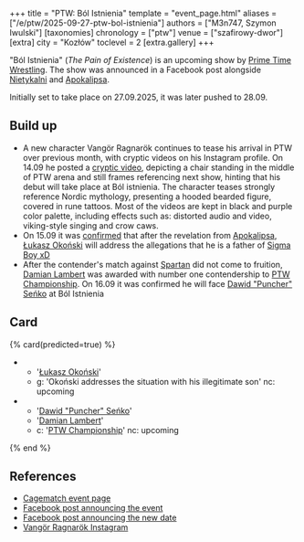 +++
title = "PTW: Ból Istnienia"
template = "event_page.html"
aliases = ["/e/ptw/2025-09-27-ptw-bol-istnienia"]
authors = ["M3n747, Szymon Iwulski"]
[taxonomies]
chronology = ["ptw"]
venue = ["szafirowy-dwor"]
[extra]
city = "Kozłów"
toclevel = 2
[extra.gallery]
+++

"Ból Istnienia" (_The Pain of Existence_) is an upcoming show by [Prime Time Wrestling](@/o/ptw.md). The show was announced in a Facebook post alongside [Nietykalni](@/e/ptw/2025-07-19-ptw-nietykalni.md) and [Apokalipsa](@/e/ptw/2025-08-30-ptw-apokalipsa.md).

Initially set to take place on 27.09.2025, it was later pushed to 28.09.

## Build up

* A new character Vangör Ragnarök continues to tease his arrival in PTW over previous month, with cryptic videos on his Instagram profile. On 14.09 he posted a [cryptic video](https://www.instagram.com/p/DOlxb9BDOvR/), depicting a chair standing in the middle of PTW arena and still frames referencing next show, hinting that his debut will take place at Ból istnienia. The character teases strongly reference Nordic mythology, presenting a hooded bearded figure, covered in rune tattoos. Most of the videos are kept in black and purple color palette, including effects such as: distorted audio and video, viking-style singing and crow caws.
* On 15.09 it was [confirmed](https://www.facebook.com/photo?fbid=831922392493738&set=a.136592408693410) that after the revelation from [Apokalipsa](@/e/ptw/2025-08-30-ptw-apokalipsa.md), [Łukasz Okoński](@/w/lukasz-okonski.md) will address the allegations that he is a father of [Sigma Boy xD](@/w/sigma-boy.md)
* After the contender's match against [Spartan](@/w/spartan.md) did not come to fruition, [Damian Lambert](@/w/damien-rothschild.md) was awarded with number one contendership to [PTW Championship](@/c/ptw-championship.md). On 16.09 it was confirmed he will face [Dawid "Puncher" Seńko](@/w/puncher.md) at Ból Istnienia

## Card

{% card(predicted=true) %}

- - '[Łukasz Okoński](@/w/lukasz-okonski.md)'
  - g: 'Okoński addresses the situation with his illegitimate son'
    nc: upcoming
- - '[Dawid "Puncher" Seńko](@/w/puncher.md)'
  - '[Damian Lambert](@/w/damien-rothschild.md)'
  - c: '[PTW Championship](@/c/ptw-championship.md)'
    nc: upcoming

{% end %}

## References

* [Cagematch event page](https://www.cagematch.net/?id=1&nr=433783)
* [Facebook post announcing the event](https://www.facebook.com/photo/?fbid=773747374977907&set=a.136592405360077)
* [Facebook post announcing the new date](https://www.facebook.com/PrimeTimeWrestlingPL/videos/1396361291461288)
* [Vangör Ragnarök Instagram](https://www.instagram.com/vangor_ragnarok/)
